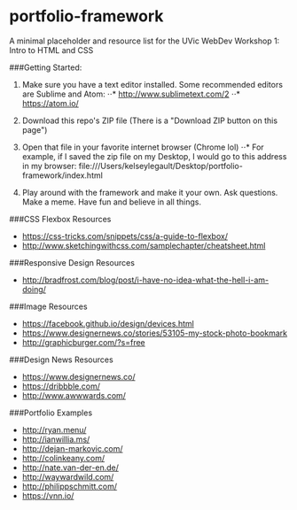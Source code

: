 # portfolio-framework
A minimal placeholder and resource list for the UVic WebDev Workshop 1: Intro to HTML and CSS

###Getting Started:

1. Make sure you have a text editor installed. Some recommended editors are Sublime and Atom:
⋅⋅* http://www.sublimetext.com/2
⋅⋅* https://atom.io/

2. Download this repo's ZIP file (There is a "Download ZIP button on this page")

3. Open that file in your favorite internet browser (Chrome lol)
⋅⋅* For example, if I saved the zip file on my Desktop, I would go to this address in my browser: file:///Users/kelseylegault/Desktop/portfolio-framework/index.html

4. Play around with the framework and make it your own. Ask questions. Make a meme. Have fun and believe in all things.

###CSS Flexbox Resources
* https://css-tricks.com/snippets/css/a-guide-to-flexbox/
* http://www.sketchingwithcss.com/samplechapter/cheatsheet.html

###Responsive Design Resources
* http://bradfrost.com/blog/post/i-have-no-idea-what-the-hell-i-am-doing/

###Image Resources
* https://facebook.github.io/design/devices.html
* https://www.designernews.co/stories/53105-my-stock-photo-bookmark
* http://graphicburger.com/?s=free

###Design News Resources
* https://www.designernews.co/
* https://dribbble.com/
* http://www.awwwards.com/

###Portfolio Examples
* http://ryan.menu/
* http://ianwillia.ms/
* http://dejan-markovic.com/
* http://colinkeany.com/
* http://nate.van-der-en.de/
* http://waywardwild.com/
* http://philippschmitt.com/
* https://vnn.io/